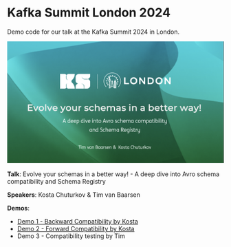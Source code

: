 # Kafka Summit London 2024

Demo code for our talk at the Kafka Summit 2024 in London.

![](images/slide.png)

**Talk**: Evolve your schemas in a better way! - A deep dive into Avro schema compatibility and Schema Registry

**Speakers**: Kosta Chuturkov & Tim van Baarsen

**Demos**:
* [Demo 1 - Backward Compatibility by Kosta](demo-1-backward.md)
* [Demo 2 - Forward Compatibility by Kosta](demo-2-forward.md)
* Demo 3 - Compatibility testing by Tim

